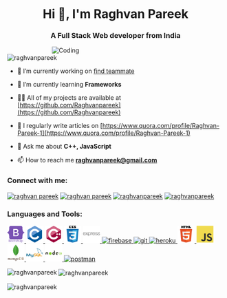 <h1 align="center">Hi 👋, I'm Raghvan Pareek</h1>
<h3 align="center">A Full Stack Web developer from India</h3>
<img align="right" alt="Coding" width="400" src="https://cdn.dribbble.com/users/1059583/screenshots/4171367/coding-freak.gif">

<p align="left"> <img src="https://komarev.com/ghpvc/?username=raghvanpareek&label=Profile%20views&color=0e75b6&style=flat" alt="raghvanpareek" /> </p>

- 🔭 I’m currently working on [find teammate](https://raghvanpareek.github.io/TeamUP-SocialNetworking-Website/)

- 🌱 I’m currently learning **Frameworks**

- 👨‍💻 All of my projects are available at [https://github.com/Raghvanpareek](https://github.com/Raghvanpareek)

- 📝 I regularly write articles on [https://www.quora.com/profile/Raghvan-Pareek-1](https://www.quora.com/profile/Raghvan-Pareek-1)

- 💬 Ask me about **C++, JavaScript**

- 📫 How to reach me **raghvanpareek@gmail.com**

<h3 align="left">Connect with me:</h3>
<p align="left">
<a href="https://linkedin.com/in/raghvan pareek" target="blank"><img align="center" src="https://raw.githubusercontent.com/rahuldkjain/github-profile-readme-generator/master/src/images/icons/Social/linked-in-alt.svg" alt="raghvan pareek" height="30" width="40" /></a>
<a href="https://fb.com/raghvan pareek" target="blank"><img align="center" src="https://raw.githubusercontent.com/rahuldkjain/github-profile-readme-generator/master/src/images/icons/Social/facebook.svg" alt="raghvan pareek" height="30" width="40" /></a>
<a href="https://instagram.com/raghvanpareek" target="blank"><img align="center" src="https://raw.githubusercontent.com/rahuldkjain/github-profile-readme-generator/master/src/images/icons/Social/instagram.svg" alt="raghvanpareek" height="30" width="40" /></a>
<a href="https://www.codechef.com/users/raghvanpareek" target="blank"><img align="center" src="https://cdn.jsdelivr.net/npm/simple-icons@3.1.0/icons/codechef.svg" alt="raghvanpareek" height="30" width="40" /></a>
</p>

<h3 align="left">Languages and Tools:</h3>
<p align="left"> <a href="https://getbootstrap.com" target="_blank" rel="noreferrer"> <img src="https://raw.githubusercontent.com/devicons/devicon/master/icons/bootstrap/bootstrap-plain-wordmark.svg" alt="bootstrap" width="40" height="40"/> </a> <a href="https://www.cprogramming.com/" target="_blank" rel="noreferrer"> <img src="https://raw.githubusercontent.com/devicons/devicon/master/icons/c/c-original.svg" alt="c" width="40" height="40"/> </a> <a href="https://www.w3schools.com/cpp/" target="_blank" rel="noreferrer"> <img src="https://raw.githubusercontent.com/devicons/devicon/master/icons/cplusplus/cplusplus-original.svg" alt="cplusplus" width="40" height="40"/> </a> <a href="https://www.w3schools.com/css/" target="_blank" rel="noreferrer"> <img src="https://raw.githubusercontent.com/devicons/devicon/master/icons/css3/css3-original-wordmark.svg" alt="css3" width="40" height="40"/> </a> <a href="https://expressjs.com" target="_blank" rel="noreferrer"> <img src="https://raw.githubusercontent.com/devicons/devicon/master/icons/express/express-original-wordmark.svg" alt="express" width="40" height="40"/> </a> <a href="https://firebase.google.com/" target="_blank" rel="noreferrer"> <img src="https://www.vectorlogo.zone/logos/firebase/firebase-icon.svg" alt="firebase" width="40" height="40"/> </a> <a href="https://git-scm.com/" target="_blank" rel="noreferrer"> <img src="https://www.vectorlogo.zone/logos/git-scm/git-scm-icon.svg" alt="git" width="40" height="40"/> </a> <a href="https://heroku.com" target="_blank" rel="noreferrer"> <img src="https://www.vectorlogo.zone/logos/heroku/heroku-icon.svg" alt="heroku" width="40" height="40"/> </a> <a href="https://www.w3.org/html/" target="_blank" rel="noreferrer"> <img src="https://raw.githubusercontent.com/devicons/devicon/master/icons/html5/html5-original-wordmark.svg" alt="html5" width="40" height="40"/> </a> <a href="https://developer.mozilla.org/en-US/docs/Web/JavaScript" target="_blank" rel="noreferrer"> <img src="https://raw.githubusercontent.com/devicons/devicon/master/icons/javascript/javascript-original.svg" alt="javascript" width="40" height="40"/> </a> <a href="https://www.mongodb.com/" target="_blank" rel="noreferrer"> <img src="https://raw.githubusercontent.com/devicons/devicon/master/icons/mongodb/mongodb-original-wordmark.svg" alt="mongodb" width="40" height="40"/> </a> <a href="https://www.mysql.com/" target="_blank" rel="noreferrer"> <img src="https://raw.githubusercontent.com/devicons/devicon/master/icons/mysql/mysql-original-wordmark.svg" alt="mysql" width="40" height="40"/> </a> <a href="https://nodejs.org" target="_blank" rel="noreferrer"> <img src="https://raw.githubusercontent.com/devicons/devicon/master/icons/nodejs/nodejs-original-wordmark.svg" alt="nodejs" width="40" height="40"/> </a> <a href="https://postman.com" target="_blank" rel="noreferrer"> <img src="https://www.vectorlogo.zone/logos/getpostman/getpostman-icon.svg" alt="postman" width="40" height="40"/> </a> </p>

<p><img align="left" src="https://github-readme-stats.vercel.app/api/top-langs?username=raghvanpareek&show_icons=true&locale=en&layout=compact" alt="raghvanpareek" /></p>

<p>&nbsp;<img align="center" src="https://github-readme-stats.vercel.app/api?username=raghvanpareek&show_icons=true&locale=en" alt="raghvanpareek" /></p>

<p><img align="center" src="https://github-readme-streak-stats.herokuapp.com/?user=raghvanpareek&" alt="raghvanpareek" /></p>
